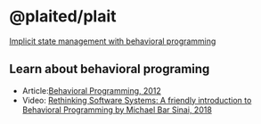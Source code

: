 # @plaited/plait

[Implicit state management with behavioral programming](https://github.com/plaited/plaited/wiki/Behavioral)

## Learn about behavioral programing
- Article:[Behavioral Programming, 2012](https://m-cacm.acm.org/magazines/2012/7/151241-behavioral-programming/fulltext)
- Video: [Rethinking Software Systems: A friendly introduction to Behavioral Programming by Michael Bar Sinai, 2018](https://youtu.be/PW8VdWA0UcA)

